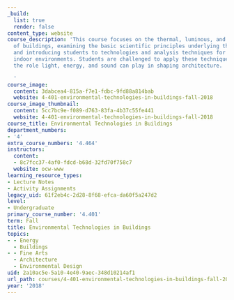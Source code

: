 ```yaml
---
_build:
  list: true
  render: false
content_type: website
course_description: 'This course focuses on the thermal, luminous, and acoustic behavior
  of buildings, examining the basic scientific principles underlying these phenomena
  and introducing students to technologies and analysis techniques for designing comfortable
  indoor environments. Students are challenged to apply these techniques and explore
  the role light, energy, and sound can play in shaping architecture.

  '
course_image:
  content: 3dabcea4-815a-f7e1-fdbc-9fd88a814bab
  website: 4-401-environmental-technologies-in-buildings-fall-2018
course_image_thumbnail:
  content: 5cc7bc9e-f089-d763-83fa-4b37c55fe441
  website: 4-401-environmental-technologies-in-buildings-fall-2018
course_title: Environmental Technologies in Buildings
department_numbers:
- '4'
extra_course_numbers: '4.464'
instructors:
  content:
  - 8c7fcc37-4af0-fdcd-b68d-32fd70f758c7
  website: ocw-www
learning_resource_types:
- Lecture Notes
- Activity Assignments
legacy_uid: 61f2eb4c-2d28-8f68-efca-da60f5a247d2
level:
- Undergraduate
primary_course_number: '4.401'
term: Fall
title: Environmental Technologies in Buildings
topics:
- - Energy
  - Buildings
- - Fine Arts
  - Architecture
  - Environmental Design
uid: 2a10ac5e-5a10-4e40-9aec-348d10214af1
url_path: courses/4-401-environmental-technologies-in-buildings-fall-2018
year: '2018'
---
```

